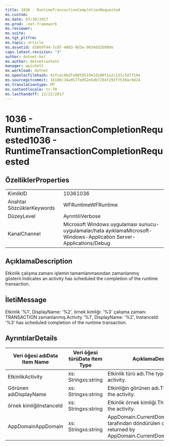 ```yaml
---
title: 1036 - RuntimeTransactionCompletionRequested
ms.custom: 
ms.date: 03/30/2017
ms.prod: .net-framework
ms.reviewer: 
ms.suite: 
ms.tgt_pltfrm: 
ms.topic: article
ms.assetid: d36b9f44-7c0f-4083-9d3a-9034dd2b98de
caps.latest.revision: "3"
author: dotnet-bot
ms.author: dotnetcontent
manager: wpickett
ms.workload: dotnet
ms.openlocfilehash: 91fcac0bdfe885051941d100f1a2c131c547f19e
ms.sourcegitcommit: 16186c34a957fdd52e5db7294f291f7530ac9d24
ms.translationtype: MT
ms.contentlocale: tr-TR
ms.lasthandoff: 12/22/2017
---
```

# <a name="1036---runtimetransactioncompletionrequested"></a><span data-ttu-id="a6de0-102">1036 - RuntimeTransactionCompletionRequested</span><span class="sxs-lookup"><span data-stu-id="a6de0-102">1036 - RuntimeTransactionCompletionRequested</span></span>
## <a name="properties"></a><span data-ttu-id="a6de0-103">Özellikler</span><span class="sxs-lookup"><span data-stu-id="a6de0-103">Properties</span></span>  
  
|||  
|-|-|  
|<span data-ttu-id="a6de0-104">Kimlik</span><span class="sxs-lookup"><span data-stu-id="a6de0-104">ID</span></span>|<span data-ttu-id="a6de0-105">1036</span><span class="sxs-lookup"><span data-stu-id="a6de0-105">1036</span></span>|  
|<span data-ttu-id="a6de0-106">Anahtar Sözcükler</span><span class="sxs-lookup"><span data-stu-id="a6de0-106">Keywords</span></span>|<span data-ttu-id="a6de0-107">WFRuntime</span><span class="sxs-lookup"><span data-stu-id="a6de0-107">WFRuntime</span></span>|  
|<span data-ttu-id="a6de0-108">Düzey</span><span class="sxs-lookup"><span data-stu-id="a6de0-108">Level</span></span>|<span data-ttu-id="a6de0-109">Ayrıntılı</span><span class="sxs-lookup"><span data-stu-id="a6de0-109">Verbose</span></span>|  
|<span data-ttu-id="a6de0-110">Kanal</span><span class="sxs-lookup"><span data-stu-id="a6de0-110">Channel</span></span>|<span data-ttu-id="a6de0-111">Microsoft Windows uygulaması sunucu-uygulamalar/hata ayıklama</span><span class="sxs-lookup"><span data-stu-id="a6de0-111">Microsoft-Windows-Application Server-Applications/Debug</span></span>|  
  
## <a name="description"></a><span data-ttu-id="a6de0-112">Açıklama</span><span class="sxs-lookup"><span data-stu-id="a6de0-112">Description</span></span>  
 <span data-ttu-id="a6de0-113">Etkinlik çalışma zamanı işlemin tamamlanmasından zamanlanmış gösterir.</span><span class="sxs-lookup"><span data-stu-id="a6de0-113">Indicates an activity has scheduled the completion of the runtime transaction.</span></span>  
  
## <a name="message"></a><span data-ttu-id="a6de0-114">İleti</span><span class="sxs-lookup"><span data-stu-id="a6de0-114">Message</span></span>  
 <span data-ttu-id="a6de0-115">Etkinlik '%1', DisplayName: '%2', örnek kimliği: '%3' çalışma zamanı TRANSACTION zamanlanmış.</span><span class="sxs-lookup"><span data-stu-id="a6de0-115">Activity '%1', DisplayName: '%2', InstanceId: '%3' has scheduled completion of the runtime transaction.</span></span>  
  
## <a name="details"></a><span data-ttu-id="a6de0-116">Ayrıntılar</span><span class="sxs-lookup"><span data-stu-id="a6de0-116">Details</span></span>  
  
|<span data-ttu-id="a6de0-117">Veri öğesi adı</span><span class="sxs-lookup"><span data-stu-id="a6de0-117">Data Item Name</span></span>|<span data-ttu-id="a6de0-118">Veri öğesi türü</span><span class="sxs-lookup"><span data-stu-id="a6de0-118">Data Item Type</span></span>|<span data-ttu-id="a6de0-119">Açıklama</span><span class="sxs-lookup"><span data-stu-id="a6de0-119">Description</span></span>|  
|--------------------|--------------------|-----------------|  
|<span data-ttu-id="a6de0-120">Etkinlik</span><span class="sxs-lookup"><span data-stu-id="a6de0-120">Activity</span></span>|<span data-ttu-id="a6de0-121">xs: String</span><span class="sxs-lookup"><span data-stu-id="a6de0-121">xs:string</span></span>|<span data-ttu-id="a6de0-122">Etkinlik türü adı.</span><span class="sxs-lookup"><span data-stu-id="a6de0-122">The type name of the activity.</span></span>|  
|<span data-ttu-id="a6de0-123">Görünen adı</span><span class="sxs-lookup"><span data-stu-id="a6de0-123">DisplayName</span></span>|<span data-ttu-id="a6de0-124">xs: String</span><span class="sxs-lookup"><span data-stu-id="a6de0-124">xs:string</span></span>|<span data-ttu-id="a6de0-125">Etkinliğin görünen adı.</span><span class="sxs-lookup"><span data-stu-id="a6de0-125">The display name of the activity.</span></span>|  
|<span data-ttu-id="a6de0-126">örnek kimliği</span><span class="sxs-lookup"><span data-stu-id="a6de0-126">InstanceId</span></span>|<span data-ttu-id="a6de0-127">xs: String</span><span class="sxs-lookup"><span data-stu-id="a6de0-127">xs:string</span></span>|<span data-ttu-id="a6de0-128">Etkinlik örnek kimliği.</span><span class="sxs-lookup"><span data-stu-id="a6de0-128">The instance id of the activity.</span></span>|  
|<span data-ttu-id="a6de0-129">AppDomain</span><span class="sxs-lookup"><span data-stu-id="a6de0-129">AppDomain</span></span>|<span data-ttu-id="a6de0-130">xs: String</span><span class="sxs-lookup"><span data-stu-id="a6de0-130">xs:string</span></span>|<span data-ttu-id="a6de0-131">AppDomain.CurrentDomain.FriendlyName tarafından döndürülen dize.</span><span class="sxs-lookup"><span data-stu-id="a6de0-131">The string returned by AppDomain.CurrentDomain.FriendlyName.</span></span>|

